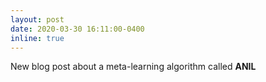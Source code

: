 ```yaml
---
layout: post
date: 2020-03-30 16:11:00-0400
inline: true
---
```


New blog post about a meta-learning algorithm called **ANIL**
